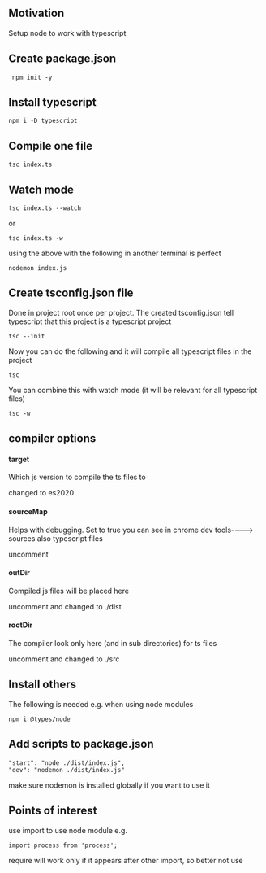 <h2>Motivation</h2>
Setup node to work with typescript

<h2>Create package.json</h2>

```
 npm init -y      
```

<h2>Install typescript</h2>

```
npm i -D typescript
```


<h2>Compile one file</h2>

```
tsc index.ts
```


<h2>Watch mode</h2>

```
tsc index.ts --watch
```

or

```
tsc index.ts -w
```

using the above with the following in another terminal is perfect 

```
nodemon index.js
```

<h2>Create tsconfig.json file</h2>
Done in project root once per project. The created tsconfig.json tell typescript that this project is a typescript project

```
tsc --init
```

Now you can do the following and it will compile all typescript files in the project

```
tsc 
```

You can combine this with watch mode (it will be relevant for all typescript files)

```
tsc -w
```

<h2>compiler options</h2>

<h4>target</h4>
<p>Which js version to compile the ts files to</p>
changed to es2020



<h4>sourceMap</h4>
<p>Helps with debugging. Set to true you can see in chrome dev tools----> sources also typescript files</p>
uncomment


<h4>outDir</h4>
<p>Compiled js files will be placed here</p>
uncomment and changed to ./dist 

<h4>rootDir</h4>
<p>The compiler look only here (and in sub directories) for ts files</p>
uncomment and changed to ./src 


<h2>Install others</h2> 
The following is needed e.g. when using node modules

```
npm i @types/node
```

<h2>Add scripts to package.json</h2>

```
"start": "node ./dist/index.js",
"dev": "nodemon ./dist/index.js"
```

make sure nodemon is installed globally if you want to use it


<h2>Points of interest</h2> 
use import to use node module e.g.

```
import process from 'process';

```

require will work only if it appears after other import, so better not use